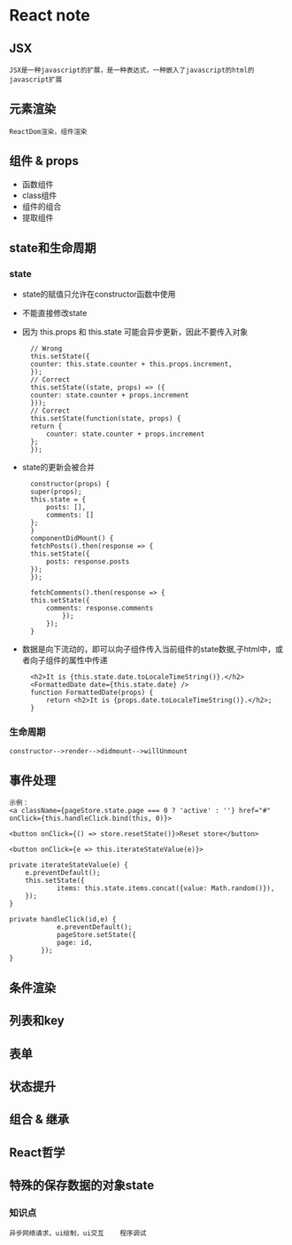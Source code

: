 # React note

## JSX

    JSX是一种javascript的扩展，是一种表达式，一种嵌入了javascript的html的javascript扩展

## 元素渲染

    ReactDom渲染，组件渲染

## 组件 & props

- 函数组件
- class组件
- 组件的组合
- 提取组件

## state和生命周期

### state

- state的赋值只允许在constructor函数中使用
- 不能直接修改state
- 因为 this.props 和 this.state 可能会异步更新，因此不要传入对象
  
        // Wrong
        this.setState({
        counter: this.state.counter + this.props.increment,
        });
        // Correct
        this.setState((state, props) => ({
        counter: state.counter + props.increment
        }));
        // Correct
        this.setState(function(state, props) {
        return {
            counter: state.counter + props.increment
        };
        });
- state的更新会被合并
  
        constructor(props) {
        super(props);
        this.state = {
            posts: [],
            comments: []
        };
        }
        componentDidMount() {
        fetchPosts().then(response => {
        this.setState({
            posts: response.posts
        });
        });

        fetchComments().then(response => {
        this.setState({
            comments: response.comments
                });
            });
        }
- 数据是向下流动的，即可以向子组件传入当前组件的state数据,子html中，或者向子组件的属性中传递

        <h2>It is {this.state.date.toLocaleTimeString()}.</h2>
        <FormattedDate date={this.state.date} />
        function FormattedDate(props) {
            return <h2>It is {props.date.toLocaleTimeString()}.</h2>;
        }

### 生命周期

    constructor-->render-->didmount-->willUnmount

## 事件处理

    示例：
    <a className={pageStore.state.page === 0 ? 'active' : ''} href="#" onClick={this.handleClick.bind(this, 0)}>

    <button onClick={() => store.resetState()}>Reset store</button>

    <button onClick={e => this.iterateStateValue(e)}>

    private iterateStateValue(e) {
        e.preventDefault();
        this.setState({
                items: this.state.items.concat({value: Math.random()}),
        });
    }

    private handleClick(id,e) {
                e.preventDefault();
                pageStore.setState({
                page: id,
            });
    }

## 条件渲染

## 列表和key

## 表单

## 状态提升

## 组合 & 继承

## React哲学

## 特殊的保存数据的对象state

### 知识点

    异步网络请求，ui绘制，ui交互    程序调试
